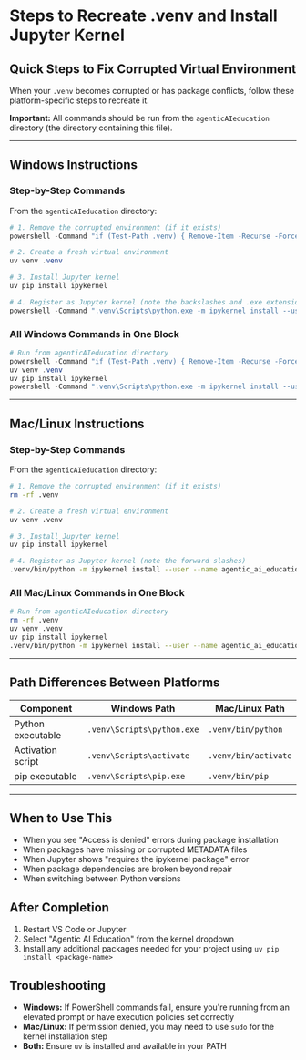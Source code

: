 # Steps to Recreate .venv and Install Jupyter Kernel

## Quick Steps to Fix Corrupted Virtual Environment

When your `.venv` becomes corrupted or has package conflicts, follow these platform-specific steps to recreate it.

**Important:** All commands should be run from the `agenticAIeducation` directory (the directory containing this file).

---

## Windows Instructions

### Step-by-Step Commands
From the `agenticAIeducation` directory:

```powershell
# 1. Remove the corrupted environment (if it exists)
powershell -Command "if (Test-Path .venv) { Remove-Item -Recurse -Force .venv }"

# 2. Create a fresh virtual environment
uv venv .venv

# 3. Install Jupyter kernel
uv pip install ipykernel

# 4. Register as Jupyter kernel (note the backslashes and .exe extension)
powershell -Command ".venv\Scripts\python.exe -m ipykernel install --user --name agentic_ai_education --display-name 'Agentic AI Education'"
```

### All Windows Commands in One Block
```powershell
# Run from agenticAIeducation directory
powershell -Command "if (Test-Path .venv) { Remove-Item -Recurse -Force .venv }"
uv venv .venv
uv pip install ipykernel
powershell -Command ".venv\Scripts\python.exe -m ipykernel install --user --name agentic_ai_education --display-name 'Agentic AI Education'"
```

---

## Mac/Linux Instructions

### Step-by-Step Commands
From the `agenticAIeducation` directory:

```bash
# 1. Remove the corrupted environment (if it exists)
rm -rf .venv

# 2. Create a fresh virtual environment
uv venv .venv

# 3. Install Jupyter kernel
uv pip install ipykernel

# 4. Register as Jupyter kernel (note the forward slashes)
.venv/bin/python -m ipykernel install --user --name agentic_ai_education --display-name "Agentic AI Education"
```

### All Mac/Linux Commands in One Block
```bash
# Run from agenticAIeducation directory
rm -rf .venv
uv venv .venv
uv pip install ipykernel
.venv/bin/python -m ipykernel install --user --name agentic_ai_education --display-name "Agentic AI Education"
```

---

## Path Differences Between Platforms

| Component | Windows Path | Mac/Linux Path |
|-----------|-------------|----------------|
| Python executable | `.venv\Scripts\python.exe` | `.venv/bin/python` |
| Activation script | `.venv\Scripts\activate` | `.venv/bin/activate` |
| pip executable | `.venv\Scripts\pip.exe` | `.venv/bin/pip` |

---

## When to Use This
- When you see "Access is denied" errors during package installation
- When packages have missing or corrupted METADATA files
- When Jupyter shows "requires the ipykernel package" error
- When package dependencies are broken beyond repair
- When switching between Python versions

## After Completion
1. Restart VS Code or Jupyter
2. Select "Agentic AI Education" from the kernel dropdown
3. Install any additional packages needed for your project using `uv pip install <package-name>`

## Troubleshooting
- **Windows:** If PowerShell commands fail, ensure you're running from an elevated prompt or have execution policies set correctly
- **Mac/Linux:** If permission denied, you may need to use `sudo` for the kernel installation step
- **Both:** Ensure `uv` is installed and available in your PATH